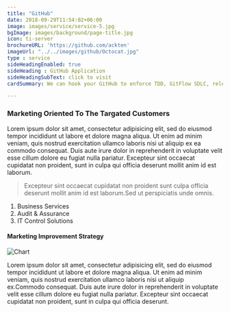 ```yaml
---
title: "GitHub"
date: 2018-09-29T11:54:02+06:00
image: images/service/service-5.jpg
bgImage: images/background/page-title.jpg
icon: ti-server
brochureURL: 'https://github.com/ackten'
imageUrl: "../../images/github/Octocat.jpg"
type : service
sideHeadingEnabled: true
sideHeading : GitHub Application
sideHeadingSubText: click to visit
cardSummary: We can hook your GitHub to enforce TDD, GitFlow SDLC, relevant information in your pull request and other tools to make your developers more effective.

---
```


### Marketing Oriented To The Targated Customers

Lorem ipsum dolor sit amet, consectetur adipisicing elit, sed do eiusmod tempor incididunt ut labore et dolore magna aliqua. Ut enim ad minim veniam, quis nostrud exercitation ullamco laboris nisi ut aliquip ex ea commodo consequat. Duis aute irure dolor in reprehenderit in voluptate velit esse cillum dolore eu fugiat nulla pariatur. Excepteur sint occaecat cupidatat non proident, sunt in culpa qui officia deserunt mollit anim id est laborum.


>Excepteur sint occaecat cupidatat non proident sunt culpa officia deserunt mollit anim id est laborum.Sed ut perspiciatis unde omnis.

1. Business Services
2. Audit & Assurance
3. IT Control Solutions

#### Marketing Improvement Strategy

![Chart](../../images/service/service-chart.jpg)

Lorem ipsum dolor sit amet, consectetur adipisicing elit, sed do eiusmod tempor incididunt ut labore et dolore magna aliqua. Ut enim ad minim veniam, quis nostrud exercitation ullamco laboris nisi ut aliquip ex.Commodo consequat. Duis aute irure dolor in reprehenderit in voluptate velit esse cillum dolore eu fugiat nulla pariatur. Excepteur sint occaecat cupidatat non proident, sunt in culpa qui officia deserunt.

